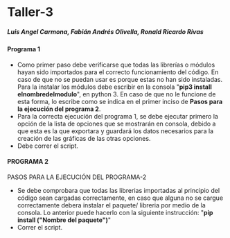 # Taller-3
##### Luis Angel Carmona, Fabián Andrés Olivella, Ronald Ricardo Rivas

#### Programa 1 ####

- Como primer paso debe verificarse que todas las librerías o módulos hayan sido importados para el correcto funcionamiento del código. En caso de que no se puedan usar es porque estas no han sido instaladas. Para la instalar los módulos debe escribir en la consola "**pip3 install elnombredelmodulo**", en python 3. En caso de que no le funcione de esta forma, lo escribe como se indica en el primer inciso de **Pasos para la ejecución del programa 2**.
- Para la correcta ejecución del programa 1, se debe ejecutar primero la opción de la lista de opciones que se mostrarán en consola, debido a que esta es la que exportara y guardará los datos necesarios para la creación de las gráficas de las otras opciones.
- Debe correr el script.

#### PROGRAMA 2 ####
PASOS PARA LA EJECUCIÓN DEL PROGRAMA-2

- Se debe comprobara que todas las librerias importadas al principio del código sean cargadas correctamente, en caso que alguna no se cargue correctamente debera instalar el paquete/ libreria por medio de la consola. Lo anterior puede hacerlo con la siguiente instrucción:
"**pip install ("Nombre del paquete")**"
- Correr el script.
